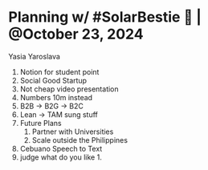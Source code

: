 # Planning w/ #SolarBestie 🔆 | @October 23, 2024

Yasia Yaroslava

1. Notion for student point
2. Social Good Startup
3. Not cheap video presentation
4. Numbers 10m instead
5. B2B → B2G → B2C
6. Lean → TAM sung stuff 
7. Future Plans
    1. Partner with Universities
    2. Scale outside the Philippines
8. Cebuano Speech to Text
9. judge what do you like
    1.